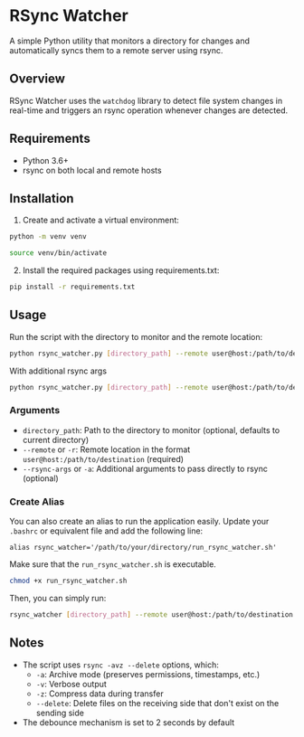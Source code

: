 # RSync Watcher

A simple Python utility that monitors a directory for changes and automatically syncs them to a remote server using rsync.

## Overview

RSync Watcher uses the `watchdog` library to detect file system changes in real-time and triggers an rsync operation whenever changes are detected.

## Requirements

- Python 3.6+
- rsync on both local and remote hosts

## Installation

1. Create and activate a virtual environment:

```bash
python -m venv venv

source venv/bin/activate
```

2. Install the required packages using requirements.txt:

```bash
pip install -r requirements.txt
```

## Usage

Run the script with the directory to monitor and the remote location:

```bash
python rsync_watcher.py [directory_path] --remote user@host:/path/to/destination
```

With additional rsync args

```bash
python rsync_watcher.py [directory_path] --remote user@host:/path/to/destination --rsync-args --exclude="*.pem"
```

### Arguments

- `directory_path`: Path to the directory to monitor (optional, defaults to current directory)
- `--remote` or `-r`: Remote location in the format `user@host:/path/to/destination` (required)
- `--rsync-args` or `-a`: Additional arguments to pass directly to rsync (optional)

### Create Alias

You can also create an alias to run the application easily. Update your `.bashrc` or equivalent file and add the following line:

```
alias rsync_watcher='/path/to/your/directory/run_rsync_watcher.sh'
```

Make sure that the `run_rsync_watcher.sh` is executable.

```bash
chmod +x run_rsync_watcher.sh
```

Then, you can simply run:

```bash
rsync_watcher [directory_path] --remote user@host:/path/to/destination
```

## Notes

- The script uses `rsync -avz --delete` options, which:
  - `-a`: Archive mode (preserves permissions, timestamps, etc.)
  - `-v`: Verbose output
  - `-z`: Compress data during transfer
  - `--delete`: Delete files on the receiving side that don't exist on the sending side
- The debounce mechanism is set to 2 seconds by default
